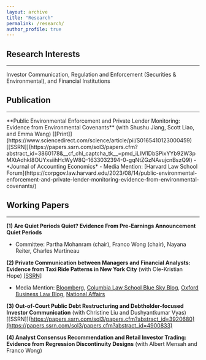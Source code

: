 ```yaml
---
layout: archive
title: "Research"
permalink: /research/
author_profile: true
---
```


## Research Interests
<hr style="border:1.7px gray">
Investor Communication, Regulation and Enforcement (Securities & Environmental), and Financial Institutions


<!-- <img align="left" src="https://stacey-choy.github.io/files/image11.png?raw=true" width="450px" />
-->
<!--<p align="center">
  <img src="https://stacey-choy.github.io/files/image11.png?raw=true"/>
</p> 


A growing number of companies have voluntarily developed and disclosed pre-earnings announcement quiet period policies. During quiet periods, companies restrict private communications with the investment community to prevent the selective disclosure of quarterly results. The details of quiet periods vary considerably across firms, potentially creating important variations in the private information shared with select parties. Using hand-collected data, this study examines determinants of quiet periods and their consequences on price discovery patterns and information asymmetry among investors. I find that firms (i) are more likely to adopt quiet periods when they face higher litigation risks and (ii) less likely to do so when they face higher investor demands for private access or when managers can profit from inside information leaks. Next, I show that quiet periods are associated with (i) increased investor reactions to earnings news by reducing the anticipatory price run-up before announcements and (ii) reduced information asymmetry among investors, consistent with a more level information playing field without selective disclosures. However, these patterns manifest only in the presence of effective SEC monitoring, which increases the credibility of voluntary quiet period commitments by making it costly for managers to deviate from their policies. In light of the increasing evidence of pervasive selective disclosures, these findings have policy implications. -->

## Publication 
<hr style="border:1.7px gray">
**Public Environmental Enforcement and Private Lender Monitoring: Evidence from Environmental Covenants** (with Shushu Jiang, Scott Liao, and Emma Wang) 
[[Print]](https://www.sciencedirect.com/science/article/pii/S0165410123000459) [[SSRN]](https://papers.ssrn.com/sol3/papers.cfm?abstract_id=3860178&__cf_chl_captcha_tk__=pmd_iLIM1DbSPixYYb92W3pMXtAdhkI8OUYxsiihHcWyW8Q-1633032394-0-gqNtZGzNAvujcnBszQ9l) 
  - *Journal of Accounting Economics*
  - Media Mention: [Harvard Law School Forum](https://corpgov.law.harvard.edu/2023/08/14/public-environmental-enforcement-and-private-lender-monitoring-evidence-from-environmental-covenants/)
<!--  - This paper examines whether and how public environmental enforcement affects private lenders’ monitoring efforts and the effectiveness of such monitoring. We capture lender monitoring using environmental covenants in loan agreements. Consistent with the prediction that stringent public environmental enforcement increases lenders’ monitoring incentives, we find that in the presence of higher environmental regulatory enforcement intensity, lenders are more likely to use environmental covenants when lending to polluting borrowers and when the loans are secured by real property collateral. Moreover, consistent with the prediction that stringent public environmental enforcement facilitates lender monitoring, we find that environmental covenants are more effective in reducing borrowers’ toxic chemical releases when environmental regulatory enforcement is stronger. Taken together, our findings corroborate the importance of public environmental enforcement in inducing lenders’ monitoring efforts, as well as the joint role of public enforcement and private lender monitoring in curbing corporate pollution. -->

## Working Papers 
<hr style="border:1.7px gray">

**(1) Are Quiet Periods Quiet? Evidence From Pre-Earnings Announcement Quiet Periods**
 - Committee: Partha Mohanram (chair), Franco Wong (chair), Nayana Reiter, Charles Martineau


**(2) Private Communication between Managers and Financial Analysts: Evidence from Taxi Ride Patterns in New York City** 
(with Ole-Kristian Hope) [[SSRN]](https://papers.ssrn.com/sol3/papers.cfm?abstract_id=3920680)
  - Media Mention: [Bloomberg](https://www.bloomberg.com/news/newsletters/2021-05-25/elon-musk-wants-bitcoin-to-be-green-but-esg-is-all-relative-kp49d1tg?sref=gzf6vN4G),  [Columbia Law School Blue Sky Blog](https://clsbluesky.law.columbia.edu/2021/09/24/private-communication-between-managers-and-financial-analysts-evidence-from-taxi-ride-patterns-in-new-york-city/), [Oxford Business Law Blog](https://www.law.ox.ac.uk/business-law-blog/blog/2021/10/private-communication-between-managers-and-financial-analysts), [National Affairs](https://www.nationalaffairs.com//blog/detail/findings-a-daily-roundup/fully-invested)
<!--  - This study constructs a novel measure that aims to capture face-to-face private communications between firm managers and sell-side analysts by mapping detailed, large-volume taxi trip records from New York City to the GPS coordinates of companies and brokerages. Consistent with earnings releases prompting the need for private communications, we observe daily taxi ride volumes between companies and brokerages increase around earnings announcement dates (EAD). We find that the increase in ride volumes following EAD is negatively associated with analysts’ earnings forecast errors, with a more pronounced association when earnings announcements are bundled with more public disclosures. In contrast, the increase in ride volumes before EAD explains analysts’ downward adjustment of near-term earnings forecasts to create small positive earnings surprises. Taken together, our results suggest that analysts may learn different information depending on the timing and context of in-person meetings, which help them convey the company’s message to the investment community.-->

**(3) Out-of-Court Public Debt Restructuring and Debtholder-focused Investor Communication**
(with Christine Liu and Dushyantkumar Vyas) [[SSRN]](https://papers.ssrn.com/sol3/papers.cfm?abstract_id=3920680](https://papers.ssrn.com/sol3/papers.cfm?abstract_id=4900833)
<!--  - We study how debtholder-focused investor communication activities impact public debt restructuring outcomes for financially distressed firms. Public debt tender and exchange offers are often an integral part of the restructuring of financially distressed firms. However, the success of such restructurings involves garnering consensus from a group of dispersed bondholders. We argue that focused debt-related investor communication activities (hereafter, “Debt IC”) play a pivotal role in reducing coordination frictions in the restructuring process. We find that Debt IC activities are positively associated with the likelihood of undergoing public debt restructuring over inaction or pursuing a costly Chapter 11 bankruptcy process. In addition, Debt IC activities can aid distressed borrowers in promoting participation in the proposed offers and achieving favorable restructured credit terms such as reductions in coupon rates. Cross-sectional analyses suggest that Debt IC is particularly effective in the presence of coordination frictions and information asymmetry. Furthermore, survival analysis provides modest evidence that Debt IC contributes positively to sustainable restructuring. Overall, these findings highlight the influential role of Debt IC activities in enhancing the effectiveness of restructuring efforts for financially distressed firms.-->

**(4) Analyst Consensus Recommendation and Retail Investor Trading: Evidence from Regression Discontinuity Designs** 
(with Albert Mensah and Franco Wong)

<!-- <div style="text-align: center;">
![alt text](https://stacey-choy.github.io/files/ubor tech.png?raw=true)
</div> -->




<!-- {% if author.googlescholar %}
  You can also find my articles on <u><a href="{{author.googlescholar}}">my Google Scholar profile</a>.</u>
{% endif %}
 -->
 
 
<!-- {% include base_path %} -->

<!-- {% for post in site.research reversed %}
  {% include archive-single.html %}
{% endfor %}
 -->




